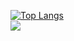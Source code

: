 [![Top Langs](https://github-readme-stats.vercel.app/api/top-langs/?username=NaveenTayyebi&langs_count=8&bg_color=130,000000,FFAA00,FFEC00&title_color=fff&text_color=fff)](https://github.com/NaveenTayyebi/github-readme-stats)<br>
![](https://komarev.com/ghpvc/?username=NaveenTayyebi&style=flat-square&color=red)
